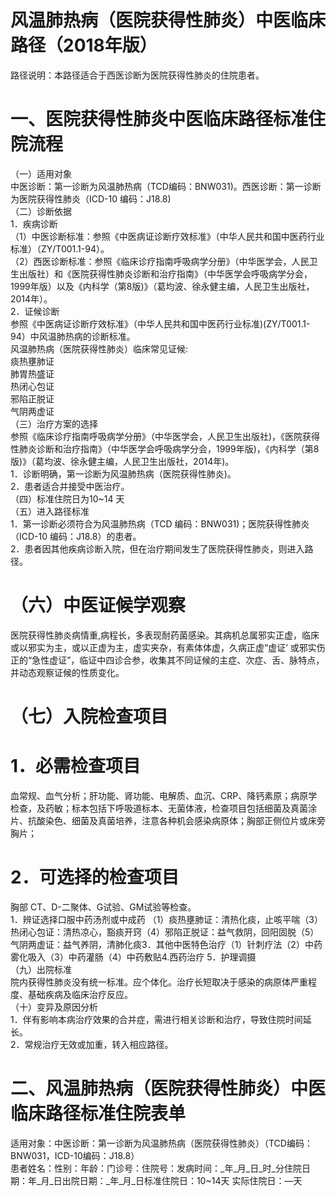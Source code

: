 # 风温肺热病（医院获得性肺炎）中医临床路径（2018年版）  
路径说明：本路径适合于西医诊断为医院获得性肺炎的住院患者。  
# 一、医院获得性肺炎中医临床路径标准住院流程  
（一）适用对象  
中医诊断：第一诊断为风温肺热病（TCD编码：BNW031)。西医诊断：第一诊断为医院获得性肺炎（ICD-10 编码：J18.8)  
（二）诊断依据  
1．疾病诊断  
（1）中医诊断标准：参照《中医病证诊断疗效标准》（中华人民共和国中医药行业标准）（ZY/T001.1-94）。  
（2）西医诊断标准：参照《临床诊疗指南呼吸病学分册》（中华医学会，人民卫生出版社）和《医院获得性肺炎诊断和治疗指南》（中华医学会呼吸病学分会，1999年版）以及《内科学（第8版)》（葛均波、徐永健主编，人民卫生出版社，2014年）。  
2．证候诊断  
参照《中医病证诊断疗效标准》（中华人民共和国中医药行业标准)(ZY/T001.1-94）中风温肺热病的诊断标准。  
风温肺热病（医院获得性肺炎）临床常见证候:  
痰热壅肺证  
肺胃热盛证  
热闭心包证  
邪陷正脱证  
气阴两虚证  
（三）治疗方案的选择  
参照《临床诊疗指南呼吸病学分册》（中华医学会，人民卫生出版社)，《医院获得性肺炎诊断和治疗指南》（中华医学会呼吸病学分会，1999年版)，《内科学（第8版)》（葛均波、徐永健主编，人民卫生出版社，2014年)。  
1．诊断明确，第一诊断为风温肺热病（医院获得性肺炎)。  
2．患者适合并接受中医治疗。  
（四）标准住院日为10\~14 天  
（五）进入路径标准  
1．第一诊断必须符合为风温肺热病（TCD 编码：BNW031)；医院获得性肺炎（ICD-10 编码：J18.8）的患者。  
2．患者因其他疾病诊断入院，但在治疗期间发生了医院获得性肺炎，则进入路径。  
# （六）中医证候学观察  
医院获得性肺炎病情重,病程长，多表现耐药菌感染。其病机总属邪实正虚，临床或以邪实为主，或以正虚为主，虚实夹杂，有素体体虚，久病正虚“虚证’ 或邪实伤正的“急性虚证”，临证中四诊合参，收集其不同证候的主症、次症、舌、脉特点，并动态观察证候的性质变化。  
# （七）入院检查项目  
# 1．必需检查项目  
血常规、血气分析；肝功能、肾功能、电解质、血沉、CRP、降钙素原；病原学检查，及药敏；标本包括下呼吸道标本、无菌体液，检查项目包括细菌及真菌涂片、抗酸染色、细菌及真菌培养，注意各种机会感染病原体；胸部正侧位片或床旁胸片；  
# 2．可选择的检查项目  
胸部 CT、D-二聚体、G试验、GM试验等检查。  
1．辨证选择口服中药汤剂或中成药 （1）痰热壅肺证：清热化痰，止咳平喘（3）热闭心包证：清热凉心，豁痰开窍（4）邪陷正脱证：益气救阴，回阳固脱（5）气阴两虚证：益气养阴，清肺化痰3．其他中医特色治疗（1）针刺疗法（2）中药雾化吸入（3）中药灌肠（4）中药敷贴4.西药治疗 5．护理调摄  
（九）出院标准  
院内获得性肺炎没有统一标准。应个体化。治疗长短取决于感染的病原体严重程度、基础疾病及临床治疗反应。  
（十）变异及原因分析  
1．伴有影响本病治疗效果的合并症，需进行相关诊断和治疗，导致住院时间延长。  
2．常规治疗无效或加重，转入相应路径。  
# 二、风温肺热病（医院获得性肺炎）中医临床路径标准住院表单  
适用对象：中医诊断：第一诊断为风温肺热病（医院获得性肺炎）（TCD编码：BNW031，ICD-10编码：J18.8）  
患者姓名：性别：年龄：门诊号：住院号：发病时间：_年_月_日_时_分住院日期：年_月_日出院日期：_年_月_日标准住院日：10\~14天 实际住院日：—天  